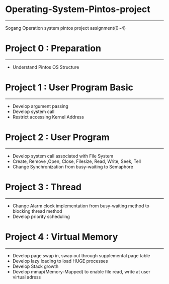 # Operating-System-Pintos-project
-----------------------
Sogang Operation system pintos project assignment(0~4)




# Project 0 : Preparation
-----------------------
- Understand Pintos OS Structure



# Project 1 : User Program Basic
-----------------------
- Develop argument passing
- Develop system call
- Restrict accessing Kernel Address



# Project 2 : User Program
-----------------------
- Develop system call associated with File System
- Create, Remove ,Open, Close, Filesize, Read, Write, Seek, Tell
- Change Synchronization from busy-waiting to Semaphore



# Project 3 : Thread
-----------------------
- Change Alarm clock implementation from busy-waiting method to blocking thread method
- Develop priority scheduling



# Project 4 : Virtual Memory
-----------------------
- Develop page swap in, swap out through supplemental page table
- Develop lazy loading to load HUGE processes
- Develop Stack growth
- Develop mmap(Memory-Mapped) to enable file read, write at user virtual adress
